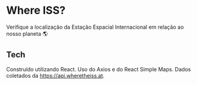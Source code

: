 # Where ISS?

Verifique a localização da Estação Espacial Internacional em relação ao nosso planeta 🌎

## Tech

Construído utilizando React. Uso do Axios e do React Simple Maps. Dados coletados da https://api.wheretheiss.at.
